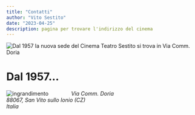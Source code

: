 ```yaml
---
title: "Contatti"
author: "Vito Sestito"
date: "2023-04-25"
description: pagina per trovare l'indirizzo del cinema
---
```

![Dal 1957 la nuova sede del Cinema Teatro Sestito si trova in Via Comm. Doria](/./contact_files/1957_Mappa_San_Vito.png)

# Dal 1957...

<img src="/./contact_files/IMG_4857.jpg" alt="ingrandimento" style="max-width:30%;min-width:30%;float: left; padding-right:20px"/>

*Via Comm. Doria  
88067, San Vito sullo Ionio (CZ)  
Italia*

&nbsp;
&nbsp;
&nbsp;
